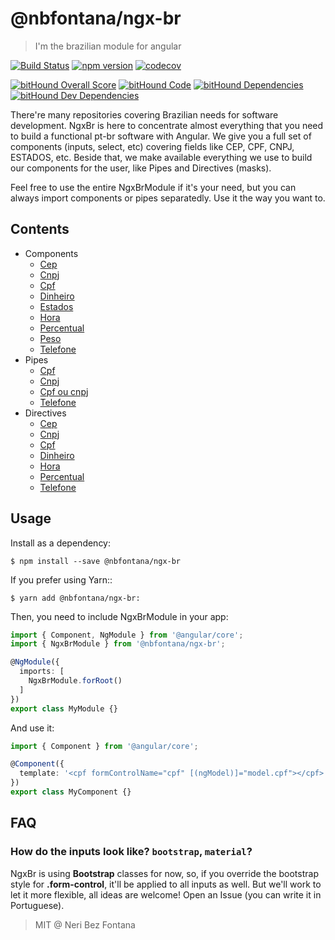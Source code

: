 # @nbfontana/ngx-br

> I'm the brazilian module for angular

[![Build Status](https://travis-ci.org/nbfontana/ngx-br.svg?branch=master)](https://travis-ci.org/nbfontana/ngx-br)
[![npm version](https://badge.fury.io/js/%40nbfontana%2Fngx-br.svg)](https://badge.fury.io/js/%40nbfontana%2Fngx-br)
[![codecov](https://codecov.io/gh/nbfontana/ngx-br/branch/master/graph/badge.svg)](https://codecov.io/gh/nbfontana/ngx-br)

[![bitHound Overall Score](https://www.bithound.io/github/nbfontana/ngx-br/badges/score.svg)](https://www.bithound.io/github/nbfontana/ngx-br)
[![bitHound Code](https://www.bithound.io/github/nbfontana/ngx-br/badges/code.svg)](https://www.bithound.io/github/nbfontana/ngx-br)
[![bitHound Dependencies](https://www.bithound.io/github/nbfontana/ngx-br/badges/dependencies.svg)](https://www.bithound.io/github/nbfontana/ngx-br/master/dependencies/npm)
[![bitHound Dev Dependencies](https://www.bithound.io/github/nbfontana/ngx-br/badges/devDependencies.svg)](https://www.bithound.io/github/nbfontana/ngx-br/master/dependencies/npm)

There're many repositories covering Brazilian needs for software development. NgxBr is here to concentrate almost everything that you need to build a functional pt-br software with Angular. We give you a full set of components (inputs, select, etc) covering fields like CEP, CPF, CNPJ, ESTADOS, etc. Beside that, we make available everything we use to build our components for the user, like Pipes and Directives (masks).

Feel free to use the entire NgxBrModule if it's your need, but you can always import components or pipes separatedly. Use it the way you want to.

## Contents

- Components
  - [Cep](https://github.com/nbfontana/ngx-br/tree/master/src/app/components/cep)
  - [Cnpj](https://github.com/nbfontana/ngx-br/tree/master/src/app/components/cnpj)
  - [Cpf](https://github.com/nbfontana/ngx-br/tree/master/src/app/components/cpf)
  - [Dinheiro](https://github.com/nbfontana/ngx-br/tree/master/src/app/components/dinheiro)
  - [Estados](https://github.com/nbfontana/ngx-br/tree/master/src/app/components/estados)
  - [Hora](https://github.com/nbfontana/ngx-br/tree/master/src/app/components/hora)
  - [Percentual](https://github.com/nbfontana/ngx-br/tree/master/src/app/components/percentual)
  - [Peso](https://github.com/nbfontana/ngx-br/tree/master/src/app/components/peso)
  - [Telefone](https://github.com/nbfontana/ngx-br/tree/master/src/app/components/telefone)
- Pipes
  - [Cpf]()
  - [Cnpj]()
  - [Cpf ou cnpj]()
  - [Telefone]()
- Directives
  - [Cep]()
  - [Cnpj]()
  - [Cpf]()
  - [Dinheiro]()
  - [Hora]()
  - [Percentual]()
  - [Telefone]()
  
## Usage

Install as a dependency:
```
$ npm install --save @nbfontana/ngx-br
```

If you prefer using Yarn::
```
$ yarn add @nbfontana/ngx-br:
```

Then, you need to include NgxBrModule in your app:

```typescript
import { Component, NgModule } from '@angular/core';
import { NgxBrModule } from '@nbfontana/ngx-br';

@NgModule({
  imports: [
    NgxBrModule.forRoot()
  ]
})
export class MyModule {}
```

And use it:
```typescript
import { Component } from '@angular/core';

@Component({
  template: '<cpf formControlName="cpf" [(ngModel)]="model.cpf"></cpf>'
})
export class MyComponent {}
```

## FAQ

### How do the inputs look like? `bootstrap`, `material`?

NgxBr is using **Bootstrap** classes for now, so, if you override the bootstrap style for **.form-control**, it'll be applied to all inputs as well. But we'll work to let it more flexible, all ideas are welcome! Open an Issue (you can write it in Portuguese).


> MIT @ Neri Bez Fontana
